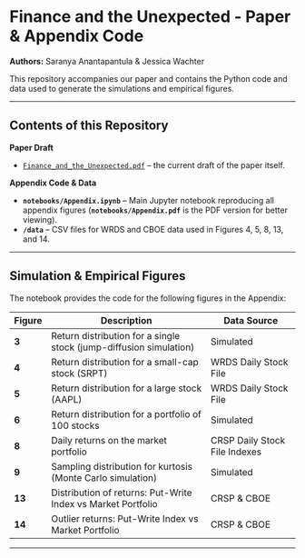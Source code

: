 # Finance and the Unexpected - Paper & Appendix Code

**Authors:** Saranya Anantapantula & Jessica Wachter  

This repository accompanies our paper and contains the Python code and data used to generate the simulations and empirical figures. 

---

## Contents of this Repository 

**Paper Draft**
- [`Finance_and_the_Unexpected.pdf`](./Finance_and_the_Unexpected.pdf) – the current draft of the paper itself.


**Appendix Code & Data**  
- **`notebooks/Appendix.ipynb`** – Main Jupyter notebook reproducing all appendix figures (**`notebooks/Appendix.pdf`** is the PDF version for better viewing).
- **`/data`** – CSV files for WRDS and CBOE data used in Figures 4, 5, 8, 13, and 14.  

---

## Simulation & Empirical Figures 

The notebook provides the code for the following figures in the Appendix:

| Figure | Description | Data Source |
| ------ | ----------- | ----------- |
| **3** | Return distribution for a single stock (jump-diffusion simulation) | Simulated |
| **4** | Return distribution for a small-cap stock (SRPT) | WRDS Daily Stock File |
| **5** | Return distribution for a large stock (AAPL) | WRDS Daily Stock File |
| **6** | Return distribution for a portfolio of 100 stocks | Simulated |
| **8** | Daily returns on the market portfolio | CRSP Daily Stock File Indexes |
| **9** | Sampling distribution for kurtosis (Monte Carlo simulation) | Simulated |
| **13** | Distribution of returns: Put-Write Index vs Market Portfolio | CRSP & CBOE |
| **14** | Outlier returns: Put-Write Index vs Market Portfolio | CRSP & CBOE |

---
